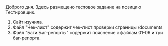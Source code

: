 Доброго дня. Здесь размещено тестовое задание на позицию Тестировщик. 

1. Сайт изучила.
2. Файл "Чек-лист" содержит чек-лист проверки страницы /documents
3. Файл "Баги.Баг-репорты" содержит пояснение к файлам 01-06 и три баг-репорта.
   
